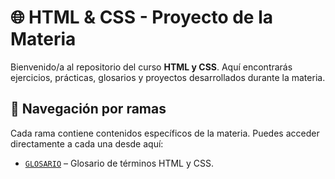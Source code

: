 # 🌐 HTML & CSS - Proyecto de la Materia

Bienvenido/a al repositorio del curso **HTML y CSS**. Aquí encontrarás ejercicios, prácticas, glosarios y proyectos desarrollados durante la materia.

## 🧭 Navegación por ramas

Cada rama contiene contenidos específicos de la materia. Puedes acceder directamente a cada una desde aquí:

- [`GLOSARIO`](https://github.com/JoelML1/sena_actividades_HTML_Y_CSS/tree/Glosario) – Glosario de términos HTML y CSS.

